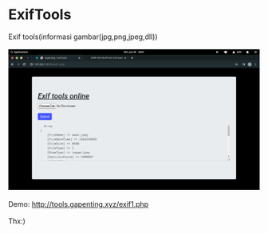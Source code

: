 # ExifTools
Exif tools(informasi gambar(jpg,png,jpeg,dll))
<br><br>
<img src="Screenshot%20from%202020-06-28%2020-07-57.png" alt="...">
<br><br>
Demo: http://tools.gapenting.xyz/exif1.php
<br>
<br>
Thx:)
